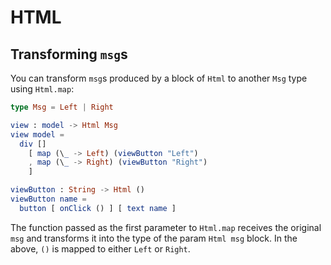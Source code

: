 # HTML

## Transforming `msg`s

You can transform `msg`s produced by a block of `Html` to another `Msg` type
using `Html.map`:

```elm
type Msg = Left | Right

view : model -> Html Msg
view model =
  div []
    [ map (\_ -> Left) (viewButton "Left")
    , map (\_ -> Right) (viewButton "Right")
    ]

viewButton : String -> Html ()
viewButton name =
  button [ onClick () ] [ text name ]
```

The function passed as the first parameter to `Html.map` receives the original
`msg` and transforms it into the type of the param `Html msg` block. In the
above, `()` is mapped to either `Left` or `Right`.
